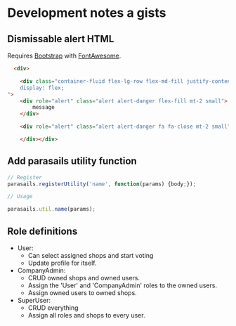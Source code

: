 # Development notes a gists

## Dismissable alert HTML

Requires [Bootstrap](https://getbootstrap.com/docs/5.1/getting-started/introduction/) with [FontAwesome](https://fontawesome.com/v6.0/icons?s=solid%2Cbrands).

```html
  <div>

    <div class="container-fluid flex-lg-row flex-md-fill justify-content-between" style="
    display: flex;
">
    <div role="alert" class="alert alert-danger flex-fill mt-2 small">
        message
    </div>

    <div role="alert" class="alert alert-danger fa fa-close mt-2 small"></div>

    </div></div>
```

## Add parasails utility function

```javascript
// Register
parasails.registerUtility('name', function(params) {body;});

// Usage

parasails.util.name(params);
```

## Role definitions

- User:
  - Can select assigned shops and start voting
  - Update profile for itself.
- CompanyAdmin:
  - CRUD owned shops and owned users.
  - Assign the 'User' and 'CompanyAdmin' roles to the owned users.
  - Assign owned users to owned shops.
- SuperUser:
  - CRUD everything
  - Assign all roles and shops to every user.
